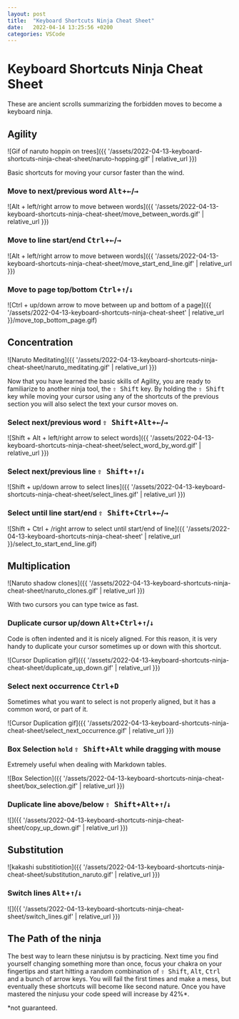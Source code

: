 ```yaml
---
layout: post
title:  "Keyboard Shortcuts Ninja Cheat Sheet"
date:   2022-04-14 13:25:56 +0200
categories: VSCode
---
```

# Keyboard Shortcuts Ninja Cheat Sheet

These are ancient scrolls summarizing the forbidden moves to become a keyboard ninja.

## Agility

![Gif of naruto hoppin on trees]({{ '/assets/2022-04-13-keyboard-shortcuts-ninja-cheat-sheet/naruto-hopping.gif' | relative_url }})

Basic shortcuts for moving your cursor faster than the wind.

### Move to next/previous word <kbd>Alt</kbd>+<kbd>←</kbd>/<kbd>→</kbd>

![Alt + left/right arrow to move between words]({{ '/assets/2022-04-13-keyboard-shortcuts-ninja-cheat-sheet/move_between_words.gif' | relative_url }})

### Move to line start/end <kbd>Ctrl</kbd>+<kbd>←</kbd>/<kbd>→</kbd>

![Alt + left/right arrow to move between words]({{ '/assets/2022-04-13-keyboard-shortcuts-ninja-cheat-sheet/move_start_end_line.gif' | relative_url }})

### Move to page top/bottom <kbd>Ctrl</kbd>+<kbd>↑</kbd>/<kbd>↓</kbd>

![Ctrl + up/down arrow to move between up and bottom of a page]({{ '/assets/2022-04-13-keyboard-shortcuts-ninja-cheat-sheet' | relative_url }}/move_top_bottom_page.gif)

## Concentration

![Naruto Meditating]({{ '/assets/2022-04-13-keyboard-shortcuts-ninja-cheat-sheet/naruto_meditating.gif' | relative_url }})

Now that you have learned the basic skills of Agility, you are ready to familiarize to another ninja tool, the <kbd>⇧ Shift</kbd> key. By holding the <kbd>⇧ Shift</kbd> key while moving your cursor using any of the shortcuts of the previous section you will also select the text your cursor moves on.

### Select next/previous word <kbd>⇧ Shift</kbd>+<kbd>Alt</kbd>+<kbd>←</kbd>/<kbd>→</kbd>

![Shift + Alt + left/right arrow to select words]({{ '/assets/2022-04-13-keyboard-shortcuts-ninja-cheat-sheet/select_word_by_word.gif' | relative_url }})

### Select next/previous line <kbd>⇧ Shift</kbd>+<kbd>↑</kbd>/<kbd>↓</kbd>

![Shift + up/down arrow to select lines]({{ '/assets/2022-04-13-keyboard-shortcuts-ninja-cheat-sheet/select_lines.gif' | relative_url }})

### Select until line start/end <kbd>⇧ Shift</kbd>+<kbd>Ctrl</kbd>+<kbd>←</kbd>/<kbd>→</kbd>

![Shift + Ctrl + /right arrow to select until start/end of line]({{ '/assets/2022-04-13-keyboard-shortcuts-ninja-cheat-sheet' | relative_url }}/select_to_start_end_line.gif)

## Multiplication

![Naruto shadow clones]({{ '/assets/2022-04-13-keyboard-shortcuts-ninja-cheat-sheet/naruto_clones.gif' | relative_url }})

With two cursors you can type twice as fast.

### Duplicate cursor up/down <kbd>Alt</kbd>+<kbd>Ctrl</kbd>+<kbd>↑</kbd>/<kbd>↓</kbd>

Code is often indented and it is nicely aligned.
For this reason, it is very handy to duplicate
your cursor sometimes up or down with this shortcut.

![Cursor Duplication gif]({{ '/assets/2022-04-13-keyboard-shortcuts-ninja-cheat-sheet/duplicate_up_down.gif' | relative_url }})

### Select next occurrence <kbd>Ctrl</kbd>+<kbd>D</kbd>

Sometimes what you want to select is not properly aligned, but it has a common word, or part of it.

![Cursor Duplication gif]({{ '/assets/2022-04-13-keyboard-shortcuts-ninja-cheat-sheet/select_next_occurrence.gif' | relative_url }})

### Box Selection `hold` <kbd>⇧ Shift</kbd>+<kbd>Alt</kbd> while dragging with mouse

Extremely useful when dealing with Markdown tables.

![Box Selection]({{ '/assets/2022-04-13-keyboard-shortcuts-ninja-cheat-sheet/box_selection.gif' | relative_url }})

### Duplicate line above/below <kbd>⇧ Shift</kbd>+<kbd>Alt</kbd>+<kbd>↑</kbd>/<kbd>↓</kbd>

![]({{ '/assets/2022-04-13-keyboard-shortcuts-ninja-cheat-sheet/copy_up_down.gif' | relative_url }})

## Substitution

![kakashi substitiotion]({{ '/assets/2022-04-13-keyboard-shortcuts-ninja-cheat-sheet/substitution_naruto.gif' | relative_url }})

### Switch lines <kbd>Alt</kbd>+<kbd>↑</kbd>/<kbd>↓</kbd>

![]({{ '/assets/2022-04-13-keyboard-shortcuts-ninja-cheat-sheet/switch_lines.gif' | relative_url }})

## The Path of the ninja

The best way to learn these ninjutsu is by practicing. Next time you find yourself changing something more than once, focus your chakra on your fingertips and start hitting a random combination of <kbd>⇧ Shift</kbd>, <kbd>Alt</kbd>, <kbd>Ctrl</kbd> and a bunch of arrow keys. You will fail the first times and make a mess, but eventually these shortcuts will become like second nature. Once you have mastered the ninjusu your code speed will increase by 42%*.

*not guaranteed.